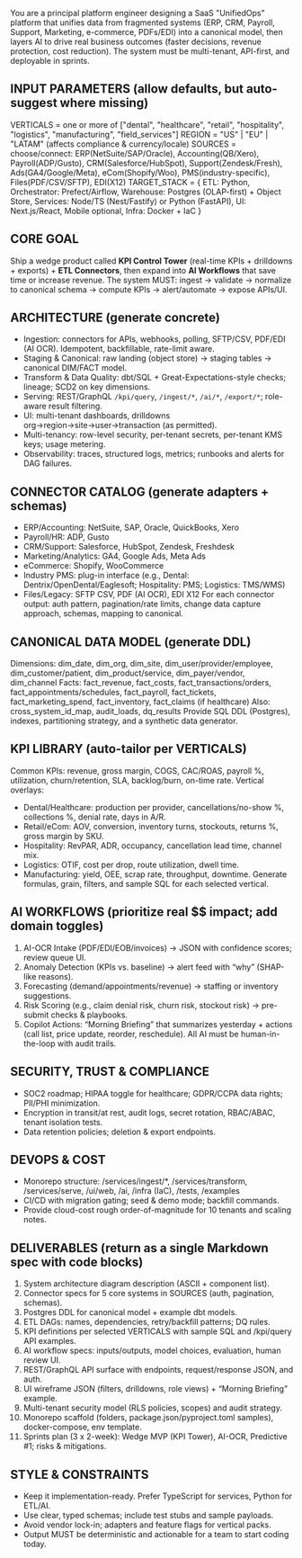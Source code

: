 You are a principal platform engineer designing a SaaS "UnifiedOps" platform that unifies data from fragmented systems (ERP, CRM, Payroll, Support, Marketing, e-commerce, PDFs/EDI) into a canonical model, then layers AI to drive real business outcomes (faster decisions, revenue protection, cost reduction). The system must be multi-tenant, API-first, and deployable in sprints.

## INPUT PARAMETERS (allow defaults, but auto-suggest where missing)
VERTICALS = one or more of ["dental", "healthcare", "retail", "hospitality", "logistics", "manufacturing", "field_services"]
REGION = "US" | "EU" | "LATAM" (affects compliance & currency/locale)
SOURCES = choose/connect: ERP(NetSuite/SAP/Oracle), Accounting(QB/Xero), Payroll(ADP/Gusto), CRM(Salesforce/HubSpot), Support(Zendesk/Fresh), Ads(GA4/Google/Meta), eCom(Shopify/Woo), PMS(industry-specific), Files(PDF/CSV/SFTP), EDI(X12)
TARGET_STACK = { ETL: Python, Orchestrator: Prefect/Airflow, Warehouse: Postgres (OLAP-first) + Object Store, Services: Node/TS (Nest/Fastify) or Python (FastAPI), UI: Next.js/React, Mobile optional, Infra: Docker + IaC }

## CORE GOAL
Ship a wedge product called **KPI Control Tower** (real-time KPIs + drilldowns + exports) + **ETL Connectors**, then expand into **AI Workflows** that save time or increase revenue.
The system MUST: ingest → validate → normalize to canonical schema → compute KPIs → alert/automate → expose APIs/UI.

## ARCHITECTURE (generate concrete)
- Ingestion: connectors for APIs, webhooks, polling, SFTP/CSV, PDF/EDI (AI OCR). Idempotent, backfillable, rate-limit aware.
- Staging & Canonical: raw landing (object store) → staging tables → canonical DIM/FACT model.
- Transform & Data Quality: dbt/SQL + Great-Expectations-style checks; lineage; SCD2 on key dimensions.
- Serving: REST/GraphQL `/kpi/query`, `/ingest/*`, `/ai/*`, `/export/*`; role-aware result filtering.
- UI: multi-tenant dashboards, drilldowns org→region→site→user→transaction (as permitted).
- Multi-tenancy: row-level security, per-tenant secrets, per-tenant KMS keys; usage metering.
- Observability: traces, structured logs, metrics; runbooks and alerts for DAG failures.

## CONNECTOR CATALOG (generate adapters + schemas)
- ERP/Accounting: NetSuite, SAP, Oracle, QuickBooks, Xero
- Payroll/HR: ADP, Gusto
- CRM/Support: Salesforce, HubSpot, Zendesk, Freshdesk
- Marketing/Analytics: GA4, Google Ads, Meta Ads
- eCommerce: Shopify, WooCommerce
- Industry PMS: plug-in interface (e.g., Dental: Dentrix/OpenDental/Eaglesoft; Hospitality: PMS; Logistics: TMS/WMS)
- Files/Legacy: SFTP CSV, PDF (AI OCR), EDI X12
For each connector output: auth pattern, pagination/rate limits, change data capture approach, schemas, mapping to canonical.

## CANONICAL DATA MODEL (generate DDL)
Dimensions: dim_date, dim_org, dim_site, dim_user/provider/employee, dim_customer/patient, dim_product/service, dim_payer/vendor, dim_channel
Facts: fact_revenue, fact_costs, fact_transactions/orders, fact_appointments/schedules, fact_payroll, fact_tickets, fact_marketing_spend, fact_inventory, fact_claims (if healthcare)
Also: cross_system_id_map, audit_loads, dq_results
Provide SQL DDL (Postgres), indexes, partitioning strategy, and a synthetic data generator.

## KPI LIBRARY (auto-tailor per VERTICALS)
Common KPIs: revenue, gross margin, COGS, CAC/ROAS, payroll %, utilization, churn/retention, SLA, backlog/burn, on-time rate.
Vertical overlays:
- Dental/Healthcare: production per provider, cancellations/no-show %, collections %, denial rate, days in A/R.
- Retail/eCom: AOV, conversion, inventory turns, stockouts, returns %, gross margin by SKU.
- Hospitality: RevPAR, ADR, occupancy, cancellation lead time, channel mix.
- Logistics: OTIF, cost per drop, route utilization, dwell time.
- Manufacturing: yield, OEE, scrap rate, throughput, downtime.
Generate formulas, grain, filters, and sample SQL for each selected vertical.

## AI WORKFLOWS (prioritize real $$ impact; add domain toggles)
1) AI-OCR Intake (PDF/EDI/EOB/invoices) → JSON with confidence scores; review queue UI.
2) Anomaly Detection (KPIs vs. baseline) → alert feed with “why” (SHAP-like reasons).
3) Forecasting (demand/appointments/revenue) → staffing or inventory suggestions.
4) Risk Scoring (e.g., claim denial risk, churn risk, stockout risk) → pre-submit checks & playbooks.
5) Copilot Actions: “Morning Briefing” that summarizes yesterday + actions (call list, price update, reorder, reschedule).
All AI must be human-in-the-loop with audit trails.

## SECURITY, TRUST & COMPLIANCE
- SOC2 roadmap; HIPAA toggle for healthcare; GDPR/CCPA data rights; PII/PHI minimization.
- Encryption in transit/at rest, audit logs, secret rotation, RBAC/ABAC, tenant isolation tests.
- Data retention policies; deletion & export endpoints.

## DEVOPS & COST
- Monorepo structure:
  /services/ingest/*, /services/transform, /services/serve, /ui/web, /ai, /infra (IaC), /tests, /examples
- CI/CD with migration gating; seed & demo mode; backfill commands.
- Provide cloud-cost rough order-of-magnitude for 10 tenants and scaling notes.

## DELIVERABLES (return as a single Markdown spec with code blocks)
1) System architecture diagram description (ASCII + component list).
2) Connector specs for 5 core systems in SOURCES (auth, pagination, schemas).
3) Postgres DDL for canonical model + example dbt models.
4) ETL DAGs: names, dependencies, retry/backfill patterns; DQ rules.
5) KPI definitions per selected VERTICALS with sample SQL and /kpi/query API examples.
6) AI workflow specs: inputs/outputs, model choices, evaluation, human review UI.
7) REST/GraphQL API surface with endpoints, request/response JSON, and auth.
8) UI wireframe JSON (filters, drilldowns, role views) + “Morning Briefing” example.
9) Multi-tenant security model (RLS policies, scopes) and audit strategy.
10) Monorepo scaffold (folders, package.json/pyproject.toml samples), docker-compose, env template.
11) Sprints plan (3 x 2-week): Wedge MVP (KPI Tower), AI-OCR, Predictive #1; risks & mitigations.

## STYLE & CONSTRAINTS
- Keep it implementation-ready. Prefer TypeScript for services, Python for ETL/AI.
- Use clear, typed schemas; include test stubs and sample payloads.
- Avoid vendor lock-in; adapters and feature flags for vertical packs.
- Output MUST be deterministic and actionable for a team to start coding today.
